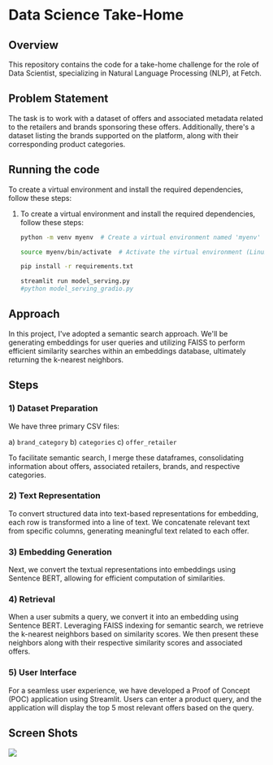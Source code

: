 # Data Science Take-Home

## Overview

This repository contains the code for a take-home challenge for the role of Data Scientist, specializing in Natural Language Processing (NLP), at Fetch.

## Problem Statement

The task is to work with a dataset of offers and associated metadata related to the retailers and brands sponsoring these offers. Additionally, there's a dataset listing the brands supported on the platform, along with their corresponding product categories.


## Running the code

To create a virtual environment and install the required dependencies, follow these steps:

1. To create a virtual environment and install the required dependencies, follow these steps:

   ```bash
   python -m venv myenv  # Create a virtual environment named 'myenv'

   source myenv/bin/activate  # Activate the virtual environment (Linux/OS X)
   
   pip install -r requirements.txt

   streamlit run model_serving.py
   #python model_serving_gradio.py


## Approach

In this project, I've adopted a semantic search approach. We'll be generating embeddings for user queries and utilizing FAISS to perform efficient similarity searches within an embeddings database, ultimately returning the k-nearest neighbors.

## Steps

### 1) Dataset Preparation

We have three primary CSV files:

a) `brand_category`
b) `categories`
c) `offer_retailer`

To facilitate semantic search, I merge these dataframes, consolidating information about offers, associated retailers, brands, and respective categories.

### 2) Text Representation

To convert structured data into text-based representations for embedding, each row is transformed into a line of text. We concatenate relevant text from specific columns, generating meaningful text related to each offer.

### 3) Embedding Generation

Next, we convert the textual representations into embeddings using Sentence BERT, allowing for efficient computation of similarities.

### 4) Retrieval

When a user submits a query, we convert it into an embedding using Sentence BERT. Leveraging FAISS indexing for semantic search, we retrieve the k-nearest neighbors based on similarity scores. We then present these neighbors along with their respective similarity scores and associated offers.

### 5) User Interface

For a seamless user experience, we have developed a Proof of Concept (POC) application using Streamlit. Users can enter a product query, and the application will display the top 5 most relevant offers based on the query.

## Screen Shots

![](https://file%2B.vscode-resource.vscode-cdn.net/Users/igautam/Documents/Fetch_Project/fetch/Screen%20Shot%202023-09-19%20at%202.55.18%20PM.png?version%3D1695153489082)